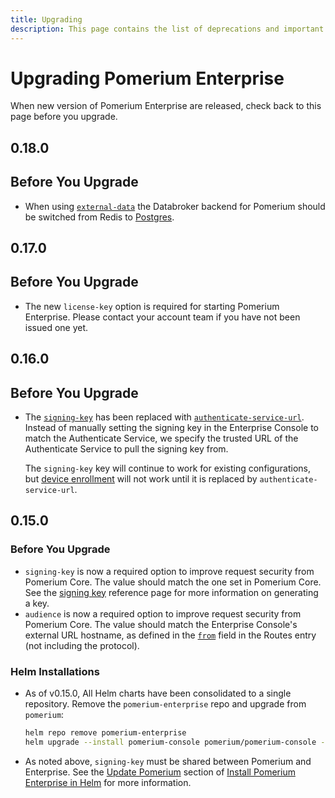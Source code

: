 ```yaml
---
title: Upgrading
description: This page contains the list of deprecations and important or breaking changes for Pomerium Enterprise. Please read it carefully.
---
```


# Upgrading Pomerium Enterprise

When new version of Pomerium Enterprise are released, check back to this page before you upgrade.

## 0.18.0

## Before You Upgrade

- When using [`external-data`](/docs/integrations/) the Databroker backend for Pomerium should be switched from Redis to [Postgres](/docs/internals/data-storage#postgres).

## 0.17.0

## Before You Upgrade

- The new `license-key` option is required for starting Pomerium Enterprise. Please contact your account team if you have not been issued one yet.

## 0.16.0

## Before You Upgrade

- The [`signing-key`](/docs/reference/signing-key) has been replaced with [`authenticate-service-url`](/docs/reference/authenticate-service-url). Instead of manually setting the signing key in the Enterprise Console to match the Authenticate Service, we specify the trusted URL of the Authenticate Service to pull the signing key from.

  The `signing-key` key will continue to work for existing configurations, but [device enrollment](/docs/capabilities/device-identity#new-enrollment) will not work until it is replaced by `authenticate-service-url`.

## 0.15.0

### Before You Upgrade

- `signing-key` is now a required option to improve request security from Pomerium Core. The value should match the one set in Pomerium Core. See the [signing key] reference page for more information on generating a key.
- `audience` is now a required option to improve request security from Pomerium Core. The value should match the Enterprise Console's external URL hostname, as defined in the [`from`](/docs/reference/routes) field in the Routes entry (not including the protocol).

[signing key]: /docs/reference/signing-key

### Helm Installations

- As of v0.15.0, All Helm charts have been consolidated to a single repository. Remove the `pomerium-enterprise` repo and upgrade from `pomerium`:

  ```bash
  helm repo remove pomerium-enterprise
  helm upgrade --install pomerium-console pomerium/pomerium-console --values=pomerium-console-values.yaml
  ```

- As noted above, `signing-key` must be shared between Pomerium and Enterprise. See the [Update Pomerium](/docs/guides/helm#update-pomerium) section of [Install Pomerium Enterprise in Helm](/docs/guides/helm) for more information.
